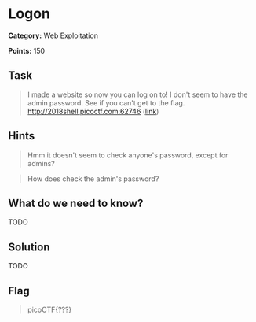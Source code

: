 # Logon

**Category:** Web Exploitation

**Points:** 150

## Task

> I made a website so now you can log on to! I don't seem to have the admin password. See if you can't get to the flag. http://2018shell.picoctf.com:62746 ([link](http://2018shell.picoctf.com:62746)) 


## Hints

> Hmm it doesn't seem to check anyone's password, except for admins?

> How does check the admin's password?


## What do we need to know?

TODO

## Solution

TODO

## Flag

> picoCTF{???}
